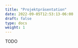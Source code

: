 ```yaml
---
title: "Projektpräsentation"
date: 2022-09-05T12:53:13-06:00
draft: false
type: docs
weight: 1
---
```


TODO